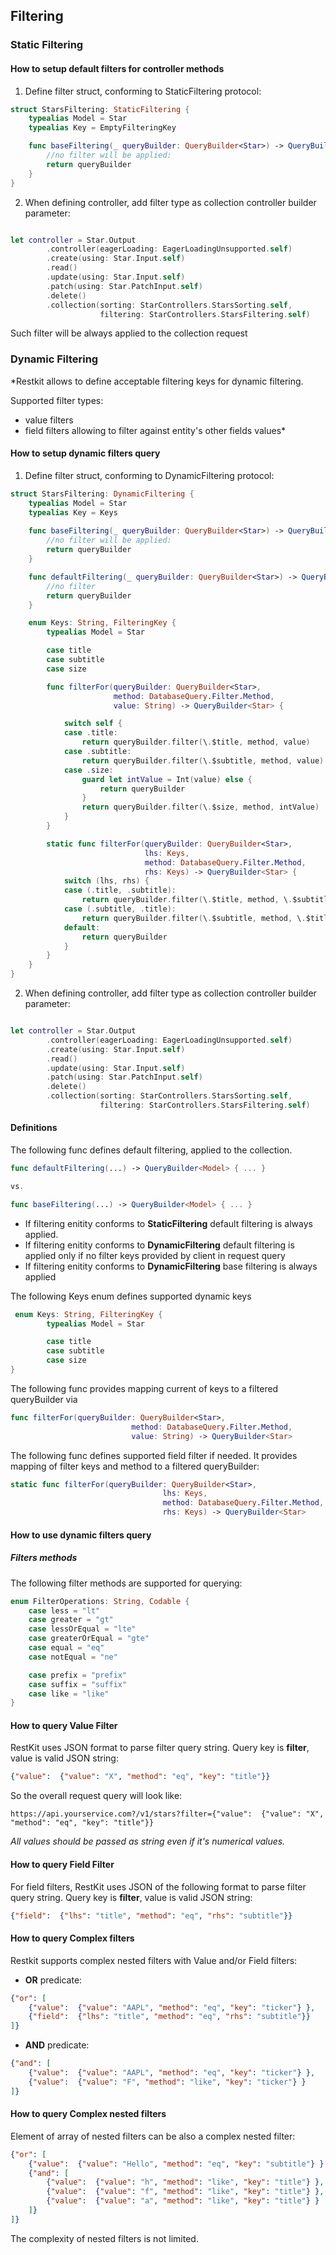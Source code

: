 ## Filtering

### Static Filtering
#### How to setup default filters for controller methods


1. Define filter struct, conforming to StaticFiltering protocol:

```swift
struct StarsFiltering: StaticFiltering {
    typealias Model = Star
    typealias Key = EmptyFilteringKey

    func baseFiltering(_ queryBuilder: QueryBuilder<Star>) -> QueryBuilder<Star> {
        //no filter will be applied:
        return queryBuilder
    }
}

```

2. When defining controller, add filter type as collection controller builder parameter:

```swift

let controller = Star.Output
        .controller(eagerLoading: EagerLoadingUnsupported.self)
        .create(using: Star.Input.self)
        .read()
        .update(using: Star.Input.self)
        .patch(using: Star.PatchInput.self)
        .delete()
        .collection(sorting: StarControllers.StarsSorting.self, 
                    filtering: StarControllers.StarsFiltering.self)

```

Such filter will be always applied to the collection request

### Dynamic Filtering

*Restkit allows to define acceptable filtering keys for dynamic filtering.

Supported filter types: 
- value filters
- field filters allowing to filter against entity's other fields values*


#### How to setup dynamic filters query

1. Define filter struct, conforming to DynamicFiltering protocol:

```swift
struct StarsFiltering: DynamicFiltering {
    typealias Model = Star
    typealias Key = Keys
    
    func baseFiltering(_ queryBuilder: QueryBuilder<Star>) -> QueryBuilder<Star> {
        //no filter will be applied:
        return queryBuilder
    }

    func defaultFiltering(_ queryBuilder: QueryBuilder<Star>) -> QueryBuilder<Star> {
        //no filter
        return queryBuilder
    }

    enum Keys: String, FilteringKey {
        typealias Model = Star

        case title
        case subtitle
        case size

        func filterFor(queryBuilder: QueryBuilder<Star>,
                       method: DatabaseQuery.Filter.Method,
                       value: String) -> QueryBuilder<Star> {

            switch self {
            case .title:
                return queryBuilder.filter(\.$title, method, value)
            case .subtitle:
                return queryBuilder.filter(\.$subtitle, method, value)
            case .size:
                guard let intValue = Int(value) else {
                    return queryBuilder
                }
                return queryBuilder.filter(\.$size, method, intValue)
            }
        }

        static func filterFor(queryBuilder: QueryBuilder<Star>,
                              lhs: Keys,
                              method: DatabaseQuery.Filter.Method,
                              rhs: Keys) -> QueryBuilder<Star> {
            switch (lhs, rhs) {
            case (.title, .subtitle):
                return queryBuilder.filter(\.$title, method, \.$subtitle)
            case (.subtitle, .title):
                return queryBuilder.filter(\.$subtitle, method, \.$title)
            default:
                return queryBuilder
            }
        }
    }
}
```

2. When defining controller, add filter type as collection controller builder parameter:

```swift

let controller = Star.Output
        .controller(eagerLoading: EagerLoadingUnsupported.self)
        .create(using: Star.Input.self)
        .read()
        .update(using: Star.Input.self)
        .patch(using: Star.PatchInput.self)
        .delete()
        .collection(sorting: StarControllers.StarsSorting.self, 
                    filtering: StarControllers.StarsFiltering.self)

```
#### Definitions



The following func defines default filtering, applied to the collection.
```swift
func defaultFiltering(...) -> QueryBuilder<Model> { ... } 

vs.

func baseFiltering(...) -> QueryBuilder<Model> { ... } 
```
- If filtering enitity conforms to **StaticFiltering** default filtering is always applied. 
- If filtering enitity conforms to **DynamicFiltering** default filtering is applied only if no filter keys provided by client in request query
- If filtering enitity conforms to **DynamicFiltering** base filtering is always applied



The following Keys enum defines supported dynamic keys 


```swift 
 enum Keys: String, FilteringKey {
        typealias Model = Star

        case title
        case subtitle
        case size
}
```
 
The following func provides mapping current of keys to a filtered queryBuilder via

```swift
func filterFor(queryBuilder: QueryBuilder<Star>,
                           method: DatabaseQuery.Filter.Method,
                           value: String) -> QueryBuilder<Star> 

```

The following func defines supported field filter if needed. 
It provides mapping of filter keys and method to a filtered queryBuilder:

```swift
static func filterFor(queryBuilder: QueryBuilder<Star>,
                                  lhs: Keys,
                                  method: DatabaseQuery.Filter.Method,
                                  rhs: Keys) -> QueryBuilder<Star> 
```

#### How to use dynamic filters query

##### Filters methods
The following filter methods are supported for querying:

```swift
enum FilterOperations: String, Codable {
    case less = "lt"
    case greater = "gt"
    case lessOrEqual = "lte"
    case greaterOrEqual = "gte"
    case equal = "eq"
    case notEqual = "ne"

    case prefix = "prefix"
    case suffix = "suffix"
    case like = "like"
}
```
#### How to query Value Filter

RestKit uses JSON format to parse filter query string. Query key is **filter**, value is valid JSON string:
```JSON
{"value":  {"value": "X", "method": "eq", "key": "title"}}
```
So the overall request query will look like:

```
https://api.yourservice.com?/v1/stars?filter={"value":  {"value": "X", "method": "eq", "key": "title"}}
```

*All values should be passed as string even if it's numerical values.*

#### How to query Field Filter
For field filters, RestKit uses JSON of the following format to parse filter query string. 
Query key is **filter**, value is valid JSON string:
```json
{"field":  {"lhs": "title", "method": "eq", "rhs": "subtitle"}}
 ```
#### How to query Complex filters

Restkit supports complex nested filters with Value and/or Field filters:
- **OR** predicate:
```json
{"or": [
    {"value":  {"value": "AAPL", "method": "eq", "key": "ticker"} },
    {"field":  {"lhs": "title", "method": "eq", "rhs": "subtitle"}}
]}

```
- **AND** predicate:
```json
{"and": [
    {"value":  {"value": "AAPL", "method": "eq", "key": "ticker"} },
    {"value":  {"value": "F", "method": "like", "key": "ticker"} }
]}

```
 
#### How to query Complex nested filters

Element of array of nested filters can be also a complex nested filter:
```json
{"or": [
    {"value":  {"value": "Hello", "method": "eq", "key": "subtitle"} },
    {"and": [
        {"value":  {"value": "h", "method": "like", "key": "title"} },
        {"value":  {"value": "f", "method": "like", "key": "title"} },
        {"value":  {"value": "a", "method": "like", "key": "title"} }
    ]}
]}
```

The complexity of nested filters is not limited.
